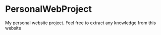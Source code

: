 # PersonalWebProject
My personal website project. Feel free to extract any knowledge from this website
